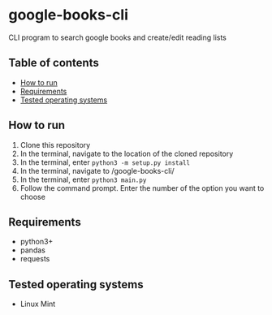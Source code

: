 # google-books-cli

CLI program to search google books and create/edit reading lists

## Table of contents

- [How to run](#How-to-run)
- [Requirements](#Requirements)
- [Tested operating systems](#Tested-operating-systems)

## How to run

1. Clone this repository
1. In the terminal, navigate to the location of the cloned repository
1. In the terminal, enter ```python3 -m setup.py install```
1. In the terminal, navigate to /google-books-cli/
1. In the terminal, enter ```python3 main.py```
1. Follow the command prompt. Enter the number of the option you want to choose

## Requirements

- python3+
- pandas
- requests

## Tested operating systems

- Linux Mint
